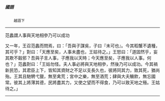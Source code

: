 

##### 國語
　　`越語下`

* * *

范蠡謂人事與天地相參乃可以成功

又一年，王召范蠡而問焉，曰：「吾與子謀吳，子曰『未可也』。今其稻蟹不遺種，其可乎？」對曰：「天應至矣，人事未盡也，王姑待之。」王怒曰：「道固然乎，妄其欺不穀邪？吾與子言人事，子應我以天時；今天應至矣，子應我以人事。何也？」范蠡對曰：「王姑勿怪。夫人事必將與天地相參，然後乃可以成功。今其禍新民恐，其君臣上下，皆知其資財之不足以支長久也，彼將同其力，致其死，猶尚殆。王其且馳騁弋獵，無至禽荒；宮中之樂，無至酒荒；肆與大夫觴飲，無忘國常。彼其上將薄其德，民將盡其力，又使之望而不得食，乃可以致天地之殛。王姑待之。」

* * *

